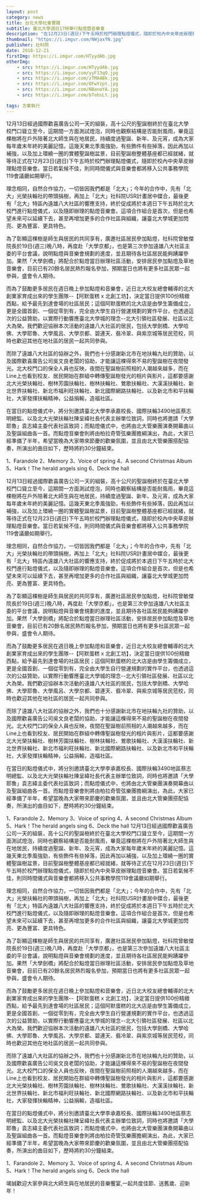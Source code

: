 ```yaml
---
layout: post
category: news
title: 台北大學社會實踐
subtitle: 臺北大學週日17時舉行點燈暨音樂會
description: "在12月23日(週日)下午五時於校門辦理點燈儀式，隨即於校內中央草皮辦理點燈音樂會。當日若氣候不佳，則同時間儀式與音樂會都將移入公共事務學院119會議廳如期舉行。..."
thumbnail: "https://i.imgur.com/NWjaxfN.jpg"
publisher: 社科院
date: 2018-12-21
firstImg: https://i.imgur.com/HTyydAb.jpg
otherImg:
    - src: https://i.imgur.com/HTyydAb.jpg
    - src: https://i.imgur.com/yyF13qO.jpg
    - src: https://i.imgur.com/zTMA4Bk.jpg
    - src: https://i.imgur.com/OFwYzpt.jpg
    - src: https://i.imgur.com/NBanoYA.jpg
    - src: https://i.imgur.com/bTobsLt.jpg

tags: 方案執行
---
```


12月13日經過國際歡喜廣告公司一天的組裝，高十公尺的聖誕樹終於在臺北大學校門口聳立至今，這期間一方面測試燈泡，同時也觀察結構是否能耐風雨，畢竟這棵樹將在戶外陪著北大師生與在地居民，持續度過聖誕、新年、及元宵，成為大家每年歲末年終的美麗記憶。這幾天東北季風強勁，有些飾件有些掉落，因此再加以補強，以及加上環繞一圈的實體聖誕樹盆景，目前聖誕樹整體基座都已經就緒，就等待正式在12月23日(週日)下午五時於校門辦理點燈儀式，隨即於校內中央草皮辦理點燈音樂會。當日若氣候不佳，則同時間儀式與音樂會都將移入公共事務學院119會議廳如期舉行。

理念相同，自然合作協力，一切皆因我們都是「北大」；今年的合作中，先有「北大」光榮扶輪社的帶頭捐樹，再加上「北大」社科院USR計畫居中媒合，最後更有「北大」特區內遠雄八大社區的響應支持，終於促成將於本週日下午五時於北大校門進行點燈儀式，以及隨即辦理的點燈音樂會。這項合作組合是首次，但是也希望未來可以延續下去，甚至再增加更多的合作社區與組織，讓臺北大學城更加閃亮、更為豐富、更具特色。

為了彰顯這棵樹是師生與居民的共同享有，廣邀社區居民參加點燈，社科院曾敏傑院長於19日(週三)晚八時，再度赴「大學京都」，也是第三次參加遠雄八大社區主委的平台會議，說明點燈與音樂會規劃的進度，並且期待各社區居民能夠踴躍參加。果然「大學劍橋」將配合於點燈當日辦理社區活動，安排居民參加點燈及草地音樂會，目前已有20餘名居民熱烈報名參加，預期當日也將有更多社區民眾一起參與，盛會令人期待。

而為了鼓勵更多居民在週日晚上參加點燈和音樂會，近日北大校友總會輔導的北大創業家育成出來的學生團隊--【阿默蛋糕 x 北創工坊】，決定當日提供100份精緻西點，給予最先到達會場的社區居民；這個阿默蛋糕的北大店是由學生籌備成立，更是全國首創、一個從零到有，完全由大學生自行營運規劃的實作平台，也透過這次的公益贊助，以實際行動響應臺北大學城的理念--北大引領社區發展、社區以北大為榮。我們歡迎協辦本次活動的遠雄八大社區的居民，包括大學劍橋、大學哈佛、大學耶魯、大學風呂、大學京都、碧連天、翡冷翠、與紫京城等居民蒞校，同時也歡迎其他在地社區的居民一起共同參與。

而除了遠雄八大社區的協辦之外，我們也十分感謝新北市在地扶輪九社的贊助，以及國際歡喜廣告公司吳文良老闆的協助，才能讓這棵得來不易的聖誕樹在夜間發光。北大校門口的保全人員也反映，夜間在聖誕樹前照相的人潮越來越多，而在Line上也看到校友、居民開始在群組中轉傳聖誕樹發光的相片與影片，這都要感謝北大光榮扶輪社、樹林芳園扶輪社、樹林扶輪社、鶯歌扶輪社、大漢溪扶輪社、新北世界扶輪社、新北市福利旺扶輪社、新北國際網路扶輪社、以及新北市和平扶輪社，大家發揮扶輪精神，公益捐輸，造福社區。

在當日的點燈儀式中，將分別邀請臺北大學李承嘉校長、國際扶輪3490地區蔡志明總監、以及北大光榮扶輪社陳呈緯社長代表主辦單位致詞，同時也將邀請「大學耶魯」袁志緯主委代表社區致詞；而點燈儀式中，也將由北大管樂團演奏開幕曲以及聖誕組曲各一首。而點燈音樂會則將由柏拉奇管弦樂團擔綱演出，為此，大家已經準備了半年，希望當晚為大家帶來節慶的歡樂氛圍，並且由北大管樂團搭配協奏，所演出的曲目如下，歷時將約30分鐘結束。

1、Farandole
2、Memory
3、Voice of spring
4、A second Christmas Album
5、Hark！The herald angels sing
6、Deck the hall

12月13日經過國際歡喜廣告公司一天的組裝，高十公尺的聖誕樹終於在臺北大學校門口聳立至今，這期間一方面測試燈泡，同時也觀察結構是否能耐風雨，畢竟這棵樹將在戶外陪著北大師生與在地居民，持續度過聖誕、新年、及元宵，成為大家每年歲末年終的美麗記憶。這幾天東北季風強勁，有些飾件有些掉落，因此再加以補強，以及加上環繞一圈的實體聖誕樹盆景，目前聖誕樹整體基座都已經就緒，就等待正式在12月23日(週日)下午五時於校門辦理點燈儀式，隨即於校內中央草皮辦理點燈音樂會。當日若氣候不佳，則同時間儀式與音樂會都將移入公共事務學院119會議廳如期舉行。

理念相同，自然合作協力，一切皆因我們都是「北大」；今年的合作中，先有「北大」光榮扶輪社的帶頭捐樹，再加上「北大」社科院USR計畫居中媒合，最後更有「北大」特區內遠雄八大社區的響應支持，終於促成將於本週日下午五時於北大校門進行點燈儀式，以及隨即辦理的點燈音樂會。這項合作組合是首次，但是也希望未來可以延續下去，甚至再增加更多的合作社區與組織，讓臺北大學城更加閃亮、更為豐富、更具特色。

為了彰顯這棵樹是師生與居民的共同享有，廣邀社區居民參加點燈，社科院曾敏傑院長於19日(週三)晚八時，再度赴「大學京都」，也是第三次參加遠雄八大社區主委的平台會議，說明點燈與音樂會規劃的進度，並且期待各社區居民能夠踴躍參加。果然「大學劍橋」將配合於點燈當日辦理社區活動，安排居民參加點燈及草地音樂會，目前已有20餘名居民熱烈報名參加，預期當日也將有更多社區民眾一起參與，盛會令人期待。

而為了鼓勵更多居民在週日晚上參加點燈和音樂會，近日北大校友總會輔導的北大創業家育成出來的學生團隊--【阿默蛋糕 x 北創工坊】，決定當日提供100份精緻西點，給予最先到達會場的社區居民；這個阿默蛋糕的北大店是由學生籌備成立，更是全國首創、一個從零到有，完全由大學生自行營運規劃的實作平台，也透過這次的公益贊助，以實際行動響應臺北大學城的理念--北大引領社區發展、社區以北大為榮。我們歡迎協辦本次活動的遠雄八大社區的居民，包括大學劍橋、大學哈佛、大學耶魯、大學風呂、大學京都、碧連天、翡冷翠、與紫京城等居民蒞校，同時也歡迎其他在地社區的居民一起共同參與。

而除了遠雄八大社區的協辦之外，我們也十分感謝新北市在地扶輪九社的贊助，以及國際歡喜廣告公司吳文良老闆的協助，才能讓這棵得來不易的聖誕樹在夜間發光。北大校門口的保全人員也反映，夜間在聖誕樹前照相的人潮越來越多，而在Line上也看到校友、居民開始在群組中轉傳聖誕樹發光的相片與影片，這都要感謝北大光榮扶輪社、樹林芳園扶輪社、樹林扶輪社、鶯歌扶輪社、大漢溪扶輪社、新北世界扶輪社、新北市福利旺扶輪社、新北國際網路扶輪社、以及新北市和平扶輪社，大家發揮扶輪精神，公益捐輸，造福社區。

在當日的點燈儀式中，將分別邀請臺北大學李承嘉校長、國際扶輪3490地區蔡志明總監、以及北大光榮扶輪社陳呈緯社長代表主辦單位致詞，同時也將邀請「大學耶魯」袁志緯主委代表社區致詞；而點燈儀式中，也將由北大管樂團演奏開幕曲以及聖誕組曲各一首。而點燈音樂會則將由柏拉奇管弦樂團擔綱演出，為此，大家已經準備了半年，希望當晚為大家帶來節慶的歡樂氛圍，並且由北大管樂團搭配協奏，所演出的曲目如下，歷時將約30分鐘結束。

1、Farandole
2、Memory
3、Voice of spring
4、A second Christmas Album
5、Hark！The herald angels sing
6、Deck the hall
12月13日經過國際歡喜廣告公司一天的組裝，高十公尺的聖誕樹終於在臺北大學校門口聳立至今，這期間一方面測試燈泡，同時也觀察結構是否能耐風雨，畢竟這棵樹將在戶外陪著北大師生與在地居民，持續度過聖誕、新年、及元宵，成為大家每年歲末年終的美麗記憶。這幾天東北季風強勁，有些飾件有些掉落，因此再加以補強，以及加上環繞一圈的實體聖誕樹盆景，目前聖誕樹整體基座都已經就緒，就等待正式在12月23日(週日)下午五時於校門辦理點燈儀式，隨即於校內中央草皮辦理點燈音樂會。當日若氣候不佳，則同時間儀式與音樂會都將移入公共事務學院119會議廳如期舉行。

理念相同，自然合作協力，一切皆因我們都是「北大」；今年的合作中，先有「北大」光榮扶輪社的帶頭捐樹，再加上「北大」社科院USR計畫居中媒合，最後更有「北大」特區內遠雄八大社區的響應支持，終於促成將於本週日下午五時於北大校門進行點燈儀式，以及隨即辦理的點燈音樂會。這項合作組合是首次，但是也希望未來可以延續下去，甚至再增加更多的合作社區與組織，讓臺北大學城更加閃亮、更為豐富、更具特色。

為了彰顯這棵樹是師生與居民的共同享有，廣邀社區居民參加點燈，社科院曾敏傑院長於19日(週三)晚八時，再度赴「大學京都」，也是第三次參加遠雄八大社區主委的平台會議，說明點燈與音樂會規劃的進度，並且期待各社區居民能夠踴躍參加。果然「大學劍橋」將配合於點燈當日辦理社區活動，安排居民參加點燈及草地音樂會，目前已有20餘名居民熱烈報名參加，預期當日也將有更多社區民眾一起參與，盛會令人期待。

而為了鼓勵更多居民在週日晚上參加點燈和音樂會，近日北大校友總會輔導的北大創業家育成出來的學生團隊--【阿默蛋糕 x 北創工坊】，決定當日提供100份精緻西點，給予最先到達會場的社區居民；這個阿默蛋糕的北大店是由學生籌備成立，更是全國首創、一個從零到有，完全由大學生自行營運規劃的實作平台，也透過這次的公益贊助，以實際行動響應臺北大學城的理念--北大引領社區發展、社區以北大為榮。我們歡迎協辦本次活動的遠雄八大社區的居民，包括大學劍橋、大學哈佛、大學耶魯、大學風呂、大學京都、碧連天、翡冷翠、與紫京城等居民蒞校，同時也歡迎其他在地社區的居民一起共同參與。

而除了遠雄八大社區的協辦之外，我們也十分感謝新北市在地扶輪九社的贊助，以及國際歡喜廣告公司吳文良老闆的協助，才能讓這棵得來不易的聖誕樹在夜間發光。北大校門口的保全人員也反映，夜間在聖誕樹前照相的人潮越來越多，而在Line上也看到校友、居民開始在群組中轉傳聖誕樹發光的相片與影片，這都要感謝北大光榮扶輪社、樹林芳園扶輪社、樹林扶輪社、鶯歌扶輪社、大漢溪扶輪社、新北世界扶輪社、新北市福利旺扶輪社、新北國際網路扶輪社、以及新北市和平扶輪社，大家發揮扶輪精神，公益捐輸，造福社區。

在當日的點燈儀式中，將分別邀請臺北大學李承嘉校長、國際扶輪3490地區蔡志明總監、以及北大光榮扶輪社陳呈緯社長代表主辦單位致詞，同時也將邀請「大學耶魯」袁志緯主委代表社區致詞；而點燈儀式中，也將由北大管樂團演奏開幕曲以及聖誕組曲各一首。而點燈音樂會則將由柏拉奇管弦樂團擔綱演出，為此，大家已經準備了半年，希望當晚為大家帶來節慶的歡樂氛圍，並且由北大管樂團搭配協奏，所演出的曲目如下，歷時將約30分鐘結束。

1、Farandole
2、Memory
3、Voice of spring
4、A second Christmas Album
5、Hark！The herald angels sing
6、Deck the hall

竭誠歡迎大家參與北大師生與在地居民的音樂饗宴,一起共度佳節、送舊歲、迎新年！
